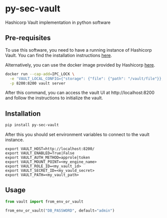 # py-sec-vault
Hashicorp Vault implementation in python software


## Pre-requisites
To use this software, you need to have a running instance of Hashicorp Vault.
You can find the installation instructions [here](https://learn.hashicorp.com/vault/getting-started/install).

Alternatively, you can use the docker image provided by Hashicorp [here](https://hub.docker.com/_/vault/).

```bash
docker run --cap-add=IPC_LOCK \
  -e 'VAULT_LOCAL_CONFIG={"storage": {"file": {"path": "/vault/file"}}, "listener": [{"tcp": { "address": "0.0.0.0:8200", "tls_disable": true}}], "default_lease_ttl": "168h", "max_lease_ttl": "720h", "ui": true}' \
  -p 8200:8200 vault server
```

After this command, you can access the vault UI at http://localhost:8200
and follow the instructions to initialize the vault.

## Installation

```bash
pip install py-sec-vault
```

After this you should set environment variables to connect to the vault instance.

```
export VAULT_HOST=http://localhost:8200/
export VAULT_ENABLED=True|False
export VAULT_AUTH_METHOD=approle|token
export VAULT_MOUNT_POINT=<my_engine_name>
export VAULT_ROLE_ID=<my_vault_id>
export VAULT_SECRET_ID=<my_vauld_secret>
export VAULT_PATH=<my_vault_path>
```

## Usage

```python
from vault import from_env_or_vault

from_env_or_vault("DB_PASSWORD", default="admin")
```
